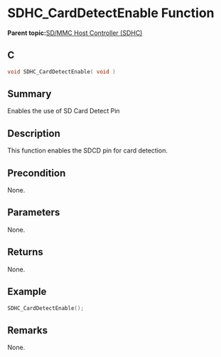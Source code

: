 # SDHC\_CardDetectEnable Function

**Parent topic:**[SD/MMC Host Controller \(SDHC\)](GUID-8769733F-B27A-4567-BE7D-7BEA8C76F05E.md)

## C

```c
void SDHC_CardDetectEnable( void )
```

## Summary

Enables the use of SD Card Detect Pin

## Description

This function enables the SDCD pin for card detection.

## Precondition

None.

## Parameters

None.

## Returns

None.

## Example

```c
SDHC_CardDetectEnable();
```

## Remarks

None.

